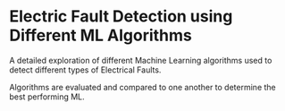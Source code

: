 # Electric Fault Detection using Different ML Algorithms

A detailed exploration of different Machine Learning algorithms used to detect different types of Electrical Faults.

Algorithms are evaluated and compared to one another to determine the best performing ML.
